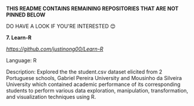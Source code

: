 **THIS README CONTAINS REMAINING REPOSITORIES THAT ARE NOT PINNED BELOW**

DO HAVE A LOOK IF YOU'RE INTERESTED 😊



**7. Learn-R**

_https://github.com/justinong00/Learn-R_

Language: R

Description: 
Explored the the student.csv dataset elicited from 2 Portuguese schools, Gabriel Pereira University and Mousinho da Silveira University which contained academic performance of its corresponding students to perform various data exploration, manipulation, transformation, and visualization techniques using R.


